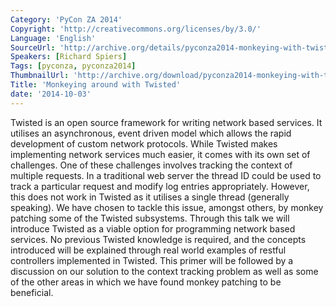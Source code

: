 ```yaml
---
Category: 'PyCon ZA 2014'
Copyright: 'http://creativecommons.org/licenses/by/3.0/'
Language: 'English'
SourceUrl: 'http://archive.org/details/pyconza2014-monkeying-with-twisted'
Speakers: [Richard Spiers]
Tags: [pyconza, pyconza2014]
ThumbnailUrl: 'http://archive.org/download/pyconza2014-monkeying-with-twisted/pyconza2014-monkeying-with-twisted.thumbs/11%20B%20Monkeying%20around%20with%20Twisted-_001470.jpg'
Title: 'Monkeying around with Twisted'
date: '2014-10-03'
---
```

Twisted is an open source framework for writing network based services. It utilises an asynchronous, event driven model which allows the rapid development of custom network protocols. While Twisted makes implementing network services much easier, it comes with its own set of challenges. One of these challenges involves tracking the context of multiple requests. In a traditional web server the thread ID could be used to track a particular request and modify log entries appropriately. However, this does not work in Twisted as it utilises a single thread (generally speaking).
We have chosen to tackle this issue, amongst others, by monkey patching some of the Twisted subsystems.
Through this talk we will introduce Twisted as a viable option for programming network based services. No previous Twisted knowledge is required, and the concepts introduced will be explained through real world examples of restful controllers implemented in Twisted. This primer will be followed by a discussion on our solution to the context tracking problem as well as some of the other areas in which we have found monkey patching to be beneficial.
